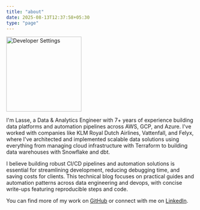 ```yaml
---
title: "about"
date: 2025-08-13T12:37:58+05:30
type: "page"
---
```


<img src="https://media.licdn.com/dms/image/v2/C4E03AQFnI0ilOq4ocQ/profile-displayphoto-shrink_800_800/profile-displayphoto-shrink_800_800/0/1636372591786?e=1758153600&v=beta&t=F6GTcHGTHqDNgPBngasObCUmen4YA-4zDr116r6ClXU" alt="Developer Settings" width="200"/>

I'm Lasse, a Data & Analytics Engineer with 7+ years of experience building data platforms and automation pipelines across AWS, GCP, and Azure. I've worked with companies like KLM Royal Dutch Airlines, Vattenfall, and Felyx, where I've architected and implemented scalable data solutions using everything from managing cloud infrastructure with Terraform to building data warehouses with Snowflake and dbt.

I believe building robust CI/CD pipelines and automation solutions is essential for streamlining development, reducing debugging time, and saving costs for clients. This technical blog focuses on practical guides and automation patterns across data engineering and devops, with concise write-ups featuring reproducible steps and code.

You can find more of my work on [GitHub](https://github.com/lassebenni) or connect with me on [LinkedIn](https://www.linkedin.com/in/lasse-benninga-a462b194/).
